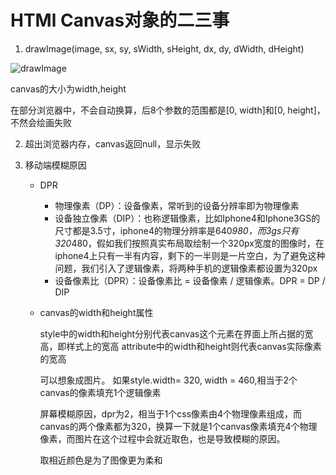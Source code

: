 # HTMl Canvas对象的二三事

1. drawImage(image, sx, sy, sWidth, sHeight, dx, dy, dWidth, dHeight)

![drawImage](https://mdn.mozillademos.org/files/225/Canvas_drawimage.jpg)

 canvas的大小为width,height

 在部分浏览器中，不会自动换算，后8个参数的范围都是[0, width]和[0, height]，不然会绘画失败

2. 超出浏览器内存，canvas返回null，显示失败

3. 移动端模糊原因

    * DPR
      * 物理像素（DP）：设备像素，常听到的设备分辨率即为物理像素
      * 设备独立像素（DIP）：也称逻辑像素，比如Iphone4和Iphone3GS的尺寸都是3.5寸，iphone4的物理分辨率是640*980，而3gs只有320*480，假如我们按照真实布局取绘制一个320px宽度的图像时，在iphone4上只有一半有内容，剩下的一半则是一片空白，为了避免这种问题，我们引入了逻辑像素，将两种手机的逻辑像素都设置为320px
      * 设备像素比（DPR）：设备像素比 = 设备像素 / 逻辑像素。DPR = DP / DIP

    * canvas的width和height属性

      style中的width和height分别代表canvas这个元素在界面上所占据的宽高，即样式上的宽高
      attribute中的width和height则代表canvas实际像素的宽高

      可以想象成图片。
      如果style.width= 320, width = 460,相当于2个canvas的像素填充1个逻辑像素

      屏幕模糊原因，dpr为2，相当于1个css像素由4个物理像素组成，而canvas的两个像素都为320，换算一下就是1个canvas像素填充4个物理像素，而图片在这个过程中会就近取色，也是导致模糊的原因。

      取相近颜色是为了图像更为柔和



